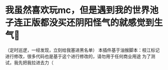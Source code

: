 # 我虽然喜欢玩mc，但是遇到我的世界池子连正版都没买还阴阳怪气的就感觉到生气🤗
（定时巡逻，一经发现，立刻给我塞进黑名单）
本插件基于油猴脚本：枝江标记进行修改，很多代码也是基于这个进行修改的，请勿用于任何商业用途
为了测试，我先把我拉进去力（
